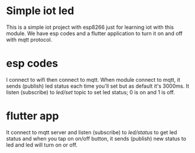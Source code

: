 # Simple iot led
This is a simple iot project with esp8266 just for learning iot with this module. We have esp codes and a flutter application to turn it on and off with mqtt protocol.

# esp codes
I connect to wifi then connect to mqtt. When module connect to mqtt, it sends (publish) led status each time you'll set but as default it's 3000ms. It listen (subscribe) to *led/set* topic to set led status; 0 is on and 1 is off.

# flutter app
It connect to mqtt server and listen (subscribe) to *led/status* to get led status and when you tap on on/off button, it sends (publish) new status to led and led will turn on or off.
